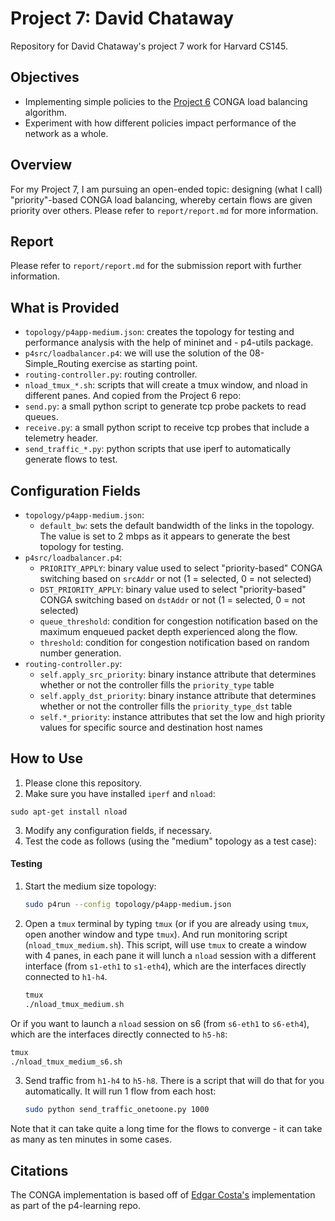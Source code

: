 # Project 7: David Chataway
Repository for David Chataway's project 7 work for Harvard CS145.

## Objectives
- Implementing simple policies to the [Project 6](https://github.com/Harvard-CS145/cs145-21-project6-dchataway) CONGA load balancing algorithm.
- Experiment with how different policies impact performance of the network as a whole.

## Overview
For my Project 7, I am pursuing an open-ended topic: designing (what I call) "priority"-based CONGA load balancing, whereby certain flows are given priority over others. Please refer to `report/report.md` for more information.

## Report
Please refer to `report/report.md` for the submission report with further information.

## What is Provided
- `topology/p4app-medium.json`: creates the topology for testing and performance analysis with the help of mininet and - p4-utils package.
- `p4src/loadbalancer.p4`: we will use the solution of the 08-Simple_Routing exercise as starting point.
- `routing-controller.py`: routing controller.
- `nload_tmux_*.sh`: scripts that will create a tmux window, and nload in different panes.
And copied from the Project 6 repo: 
- `send.py`: a small python script to generate tcp probe packets to read queues.
- `receive.py`: a small python script to receive tcp probes that include a telemetry header.
- `send_traffic_*.py`: python scripts that use iperf to automatically generate flows to test.

## Configuration Fields
* `topology/p4app-medium.json`:
    * `default_bw`: sets the default bandwidth of the links in the topology. The value is set to 2 mbps as it appears to generate the best topology for testing.
*  `p4src/loadbalancer.p4`:
    * `PRIORITY_APPLY`: binary value used to select "priority-based" CONGA switching based on `srcAddr` or not (1 = selected, 0 = not selected)
    * `DST_PRIORITY_APPLY`: binary value used to select "priority-based" CONGA switching based on `dstAddr` or not (1 = selected, 0 = not selected)
    * `queue_threshold`: condition for congestion notification based on the maximum enqueued packet depth experienced along the flow.
    * `threshold`: condition for congestion notification based on random number generation.
* `routing-controller.py`:
    * `self.apply_src_priority`: binary instance attribute that determines whether or not the controller fills the `priority_type` table
    * `self.apply_dst_priority`: binary instance attribute that determines whether or not the controller fills the `priority_type_dst` table
    * `self.*_priority`: instance attributes that set the low and high priority values for specific source and destination host names 

## How to Use
1. Please clone this repository.
2. Make sure you have installed `iperf` and `nload`: 
```
sudo apt-get install nload
```
3. Modify any configuration fields, if necessary.
4. Test the code as follows (using the "medium" topology as a test case):

#### Testing

1. Start the medium size topology:

   ```bash
   sudo p4run --config topology/p4app-medium.json
   ```

2. Open a `tmux` terminal by typing `tmux` (or if you are already using `tmux`, open another window and type `tmux`). And run monitoring script (`nload_tmux_medium.sh`). This script, will use `tmux` to create a window
with 4 panes, in each pane it will lunch a `nload` session with a different interface (from `s1-eth1` to `s1-eth4`), which are the interfaces directly connected to `h1-h4`.

   ```bash
   tmux
   ./nload_tmux_medium.sh
   ```
Or if you want to launch a `nload` session on s6 (from `s6-eth1` to `s6-eth4`), which are the interfaces directly connected to `h5-h8`:
   ```bash
   tmux
   ./nload_tmux_medium_s6.sh
   ```

3. Send traffic from `h1-h4` to `h5-h8`. There is a script that will do that for you automatically. It will run 1 flow from each host:

   ```bash
   sudo python send_traffic_onetoone.py 1000
   ```
Note that it can take quite a long time for the flows to converge - it can take as many as ten minutes in some cases.

## Citations
The CONGA implementation is based off of [Edgar Costa's](https://github.com/nsg-ethz/p4-learning/tree/master/exercises/10-Congestion_Aware_Load_Balancing/solution) implementation as part of the p4-learning repo.
